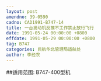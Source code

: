 ```yaml
---
layout: post
amendno: 39-0590
cadno: CAD1991-B747-14
title: 一台发动机反推不工作禁止放行飞行
date: 1991-05-24 00:00:00 +0800
effdate: 1991-05-29 00:00:00 +0800
tag: B747
categories: 民航华北管理局适航处
author: 李经农
---
```


##适用范围:
B747-400型机

